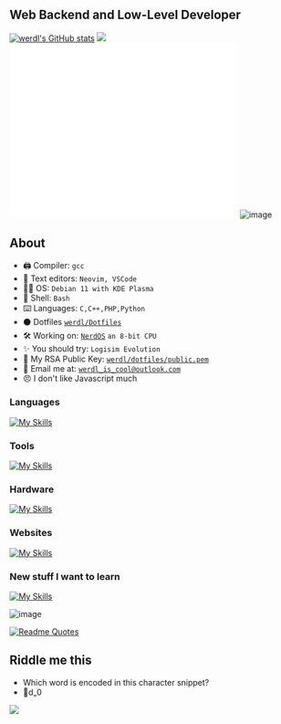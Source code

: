## Web Backend and Low-Level Developer 
<!-- <img SRC='https://img.shields.io/static/v1?label=app&message=VS Code&color=lightblue' /> <img SRC='https://img.shields.io/static/v1?label=app&message=GitHub&color=darkgrey' /> <img SRC='https://img.shields.io/static/v1?label=app&message=MS Edge&color=green' />

<img SRC='https://img.shields.io/static/v1?label=language&message=PHP&color=pink' /> <img SRC='https://img.shields.io/static/v1?label=language&message=Python&color=yellow' /> <img SRC='https://img.shields.io/static/v1?label=language&message=CPP&color=darkblue' /> <img SRC='https://img.shields.io/static/v1?label=language&message=HTML, CSS and JS&color=orange' />

<img SRC='https://img.shields.io/static/v1?label=framework&message=Bootstrap&color=purple' /> <img SRC='https://img.shields.io/static/v1?label=framework&message=FontAwesome&color=turquoise' /> <img SRC='https://img.shields.io/static/v1?label=framework&message=ChordCSS&color=orange' /> <img SRC='https://img.shields.io/static/v1?label=webserver&message=Apache&color=blue' />
-->


[![werdl's GitHub stats](https://github-readme-stats.vercel.app/api?username=werdl&theme=merko)](https://github.com/anuraghazra/github-readme-stats)
<img src="https://github-readme-streak-stats.herokuapp.com/?user=werdl&theme=radical&include_all_commits=true&count_private=true&theme=merko" />
<picture>
  <img src="/github-metrics.svg" alt="Metrics" width="400">
</picture>
![image](https://user-images.githubusercontent.com/116349156/226586811-3eb27ad4-0483-4135-9144-fe44d7bdd621.png)

## About
- 🖨️ Compiler: `gcc`
- 📝 Text editors: `Neovim, VSCode`
- 🧑‍💻 OS: `Debian 11 with KDE Plasma`
- 🐚 Shell: `Bash`
- ⌨️ Languages: `C,C++,PHP,Python`
- ⚫ Dotfiles [`werdl/Dotfiles`](http://GitHub.com/werdl/dotfiles)
- 🛠️ Working on: [`NerdOS`](http://GitHub.com/spartanproj/os) `an 8-bit CPU`
- ✨ You should try: `Logisim Evolution`
- 🔐 My RSA Public Key: [`werdl/dotfiles/public.pem`](http://GitHub.com/werdl/dotfiles/blob/main/public.pem)
- 👥 Email me at: [`werdl_is_cool@outlook.com`](mailto:werdl_is_cool@outlook.com)
- 😠 I don't like Javascript much
### Languages
[![My Skills](https://skillicons.dev/icons?i=c,cpp,bash,powershell,py&theme=dark)](https://skillicons.dev)
### Tools
[![My Skills](https://skillicons.dev/icons?i=linux,svg,vscode,vim,nvim&theme=dark)](https://skillicons.dev)
### Hardware
[![My Skills](https://skillicons.dev/icons?i=arduino,raspberrypi&theme=dark)](https://skillicons.dev)
### Websites
[![My Skills](https://skillicons.dev/icons?i=js,html,css,jquery,php,flask,replit&theme=dark)](https://skillicons.dev)
### New stuff I want to learn
[![My Skills](https://skillicons.dev/icons?i=zig,ts,rust&theme=dark)](https://skillicons.dev)

<!---
werdl/werdl is a ✨ special ✨ repository because its `README.md` (this file) appears on your GitHub profile.
You can
--->
![image](https://user-images.githubusercontent.com/116349156/226586052-b12b97cd-a14f-43ce-8d8e-48e879384a26.png)

[![Readme Quotes](https://quotes-github-readme.vercel.app/api?type=vertical&theme=monokai&quote=What%20one%20programmer%20can%20do%20in%20one%20month,%20two%20programmers%20can%20do%20in%20two%20months\.&author=Fred%20Brooks)](https://github.com/piyushsuthar/github-readme-quotes)
## Riddle me this
- Which word is encoded in this character snippet? 
- d„0

<div style="justify-content:center">
<img src="https://profile-counter.glitch.me/werdl/count.svg" />
</div>


